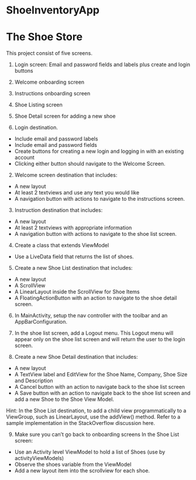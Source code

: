 # ShoeInventoryApp

# The Shoe Store
This project consist of five screens.

1. Login screen: Email and password fields and labels plus create and login buttons
2. Welcome onboarding screen
3. Instructions onboarding screen
4. Shoe Listing screen
5. Shoe Detail screen for adding a new shoe

1. Login destination.
- Include email and password labels
- Include email and password fields
- Create buttons for creating a new login and logging in with an existing account
- Clicking either button should navigate to the Welcome Screen.

2. Welcome screen destination that includes:
- A new layout
- At least 2 textviews and use any text you would like
- A navigation button with actions to navigate to the instructions screen.

3. Instruction destination that includes:
- A new layout
- At least 2 textviews with appropriate information
- A navigation button with actions to navigate to the shoe list screen.

4. Create a class that extends ViewModel
- Use a LiveData field that returns the list of shoes.

5. Create a new Shoe List destination that includes:
- A new layout
- A ScrollView
- A LinearLayout inside the ScrollView for Shoe Items
- A FloatingActionButton with an action to navigate to the shoe detail screen.

6. In MainActivity, setup the nav controller with the toolbar and an AppBarConfiguration.

7. In the shoe list screen, add a Logout menu. This Logout menu will appear only on the shoe list screen and will return the user to the login screen.

8. Create a new Shoe Detail destination that includes:
- A new layout
- A TextView label and EditView for the Shoe Name, Company, Shoe Size and Description
- A Cancel button with an action to navigate back to the shoe list screen
- A Save button with an action to navigate back to the shoe list screen and add a new Shoe to the Shoe View Model.

Hint: In the Shoe List destination, to add a child view programmatically to a ViewGroup, such as LinearLayout, use the addView() method. Refer to a sample implementation in the StackOverflow discussion here.

9. Make sure you can’t go back to onboarding screens In the Shoe List screen:
- Use an Activity level ViewModel to hold a list of Shoes (use by activityViewModels)
- Observe the shoes variable from the ViewModel
- Add a new layout item into the scrollview for each shoe.
